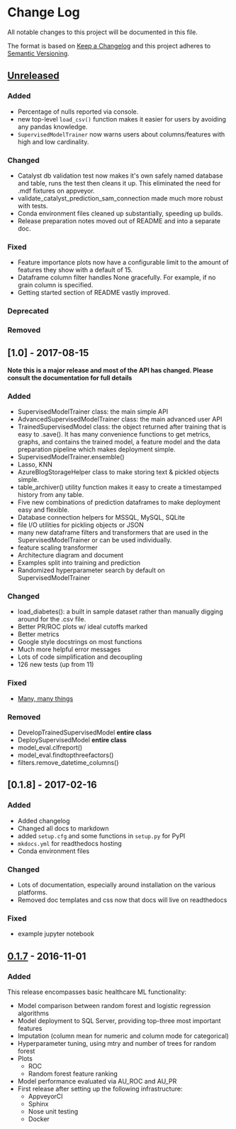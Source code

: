 # Change Log

All notable changes to this project will be documented in this file.

The format is based on [Keep a Changelog](http://keepachangelog.com/) 
and this project adheres to [Semantic Versioning](http://semver.org/).

## [Unreleased]

### Added

- Percentage of nulls reported via console.
- new top-level `load_csv()` function makes it easier for users by avoiding any pandas knowledge.
- `SupervisedModelTrainer` now warns users about columns/features with high and low cardinality.

### Changed

- Catalyst db validation test now makes it's own safely named database and table, runs the test then cleans it up. This
eliminated the need for .mdf fixtures on appveyor.
- validate_catalyst_prediction_sam_connection made much more robust with tests.
- Conda environment files cleaned up substantially, speeding up builds.
- Release preparation notes moved out of README and into a separate doc.

### Fixed

- Feature importance plots now have a configurable limit to the amount of features they show with a default of 15.
- Dataframe column filter handles None gracefully. For example, if no grain column is specified.
- Getting started section of README vastly improved.


### Deprecated

### Removed

## [1.0] - 2017-08-15

**Note this is a major release and most of the API has changed. Please consult the documentation for full details**

### Added

- SupervisedModelTrainer class: the main simple API
- AdvancedSupervisedModelTrainer class: the main advanced user API
- TrainedSupervisedModel class: the object returned after training that is easy to .save(). It has many convenience functions to get metrics, graphs, and contains the trained model, a feature model and the data preparation pipeline which makes deployment simple.
- SupervisedModelTrainer.ensemble()
- Lasso, KNN
- AzureBlogStorageHelper class to make storing text & pickled objects simple.
- table_archiver() utility function makes it easy to create a timestamped history from any table.
- Five new combinations of prediction dataframes to make deployment easy and flexible.
- Database connection helpers for MSSQL, MySQL, SQLite
- file I/O utilities for pickling objects or JSON
- many new dataframe filters and transformers that are used in the SupervisedModelTrainer or can be used individually.
- feature scaling transformer
- Architecture diagram and document
- Examples split into training and prediction
- Randomized hyperparameter search by default on SupervisedModelTrainer

### Changed

- load_diabetes(): a built in sample dataset rather than manually digging around for the .csv file.
- Better PR/ROC plots w/ ideal cutoffs marked
- Better metrics
- Google style docstrings on most functions
- Much more helpful error messages
- Lots of code simplification and decoupling
- 126 new tests (up from 11)

### Fixed

- [Many, many things](https://github.com/HealthCatalyst/healthcareai-py/issues/163)

### Removed

- DevelopTrainedSupervisedModel **entire class**
- DeploySupervisedModel **entire class**
- model_eval.clfreport()
- model_eval.findtopthreefactors()
- filters.remove_datetime_columns()

## [0.1.8] - 2017-02-16

### Added

- Added changelog
- Changed all docs to markdown
- added `setup.cfg` and some functions in `setup.py` for PyPI
- `mkdocs.yml` for readthedocs hosting
- Conda environment files

### Changed

- Lots of documentation, especially around installation on the various platforms.
- Removed doc templates and css now that docs will live on readthedocs

### Fixed

- example jupyter notebook

## [0.1.7] - 2016-11-01

### Added

This release encompasses basic healthcare ML functionality:

- Model comparison between random forest and logistic regression algorithms
- Model deployment to SQL Server, providing top-three most important features
- Imputation (column mean for numeric and column mode for categorical)
- Hyperparameter tuning, using mtry and number of trees for random forest
- Plots
    - ROC 
    - Random forest feature ranking
- Model performance evaluated via AU_ROC and AU_PR
- First release after setting up the following infrastructure:
    - AppveyorCI
    - Sphinx
    - Nose unit testing
    - Docker

[Unreleased]: https://github.com/HealthCatalyst/healthcareai-py/compare/v0.1.7...HEAD
[0.1.7]: https://github.com/HealthCatalyst/healthcareai-py/releases/tag/v0.1.7-beta